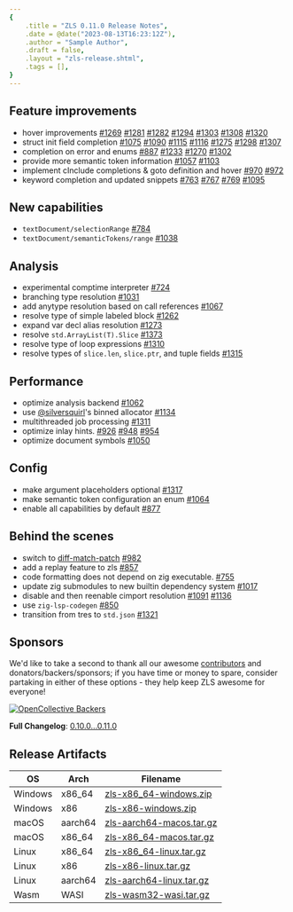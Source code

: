 ```yaml
---
{
    .title = "ZLS 0.11.0 Release Notes",
    .date = @date("2023-08-13T16:23:12Z"),
    .author = "Sample Author",
    .draft = false,
    .layout = "zls-release.shtml",
    .tags = [],
} 
---
```


## Feature improvements

- hover improvements [#1269](https://github.com/zigtools/zls/pull/1269) [#1281](https://github.com/zigtools/zls/pull/1281) [#1282](https://github.com/zigtools/zls/pull/1282) [#1294](https://github.com/zigtools/zls/pull/1294) [#1303](https://github.com/zigtools/zls/pull/1303) [#1308](https://github.com/zigtools/zls/pull/1308) [#1320](https://github.com/zigtools/zls/pull/1320)
- struct init field completion [#1075](https://github.com/zigtools/zls/pull/1075) [#1090](https://github.com/zigtools/zls/pull/1090) [#1115](https://github.com/zigtools/zls/pull/1115) [#1116](https://github.com/zigtools/zls/pull/1116) [#1275](https://github.com/zigtools/zls/pull/1275) [#1298](https://github.com/zigtools/zls/pull/1298) [#1307](https://github.com/zigtools/zls/pull/1307)
- completion on error and enums [#887](https://github.com/zigtools/zls/pull/887) [#1233](https://github.com/zigtools/zls/pull/1233) [#1270](https://github.com/zigtools/zls/pull/1270) [#1302](https://github.com/zigtools/zls/pull/1302)
- provide more semantic token information [#1057](https://github.com/zigtools/zls/pull/1057) [#1103](https://github.com/zigtools/zls/pull/1103)
- implement cInclude completions & goto definition and hover [#970](https://github.com/zigtools/zls/pull/970) [#972](https://github.com/zigtools/zls/pull/972)
- keyword completion and updated snippets [#763](https://github.com/zigtools/zls/pull/763) [#767](https://github.com/zigtools/zls/pull/767) [#769](https://github.com/zigtools/zls/pull/769) [#1095](https://github.com/zigtools/zls/pull/1095)

## New capabilities

- `textDocument/selectionRange` [#784](https://github.com/zigtools/zls/pull/784)
- `textDocument/semanticTokens/range` [#1038](https://github.com/zigtools/zls/pull/1038)

## Analysis

- experimental comptime interpreter [#724](https://github.com/zigtools/zls/pull/724)
- branching type resolution [#1031](https://github.com/zigtools/zls/pull/1031)
- add anytype resolution based on call references [#1067](https://github.com/zigtools/zls/pull/1067)
- resolve type of simple labeled block [#1262](https://github.com/zigtools/zls/pull/1262)
- expand var decl alias resolution [#1273](https://github.com/zigtools/zls/pull/1273)
- resolve `std.ArrayList(T).Slice` [#1373](https://github.com/zigtools/zls/pull/1373)
- resolve type of loop expressions [#1310](https://github.com/zigtools/zls/pull/1310)
- resolve types of `slice.len`, `slice.ptr`, and tuple fields [#1315](https://github.com/zigtools/zls/pull/1315)

## Performance

- optimize analysis backend [#1062](https://github.com/zigtools/zls/pull/1062)
- use [@silversquirl](https://github.com/silversquirl)'s binned allocator [#1134](https://github.com/zigtools/zls/pull/1134)
- multithreaded job processing [#1311](https://github.com/zigtools/zls/pull/1311)
- optimize inlay hints. [#926](https://github.com/zigtools/zls/pull/926) [#948](https://github.com/zigtools/zls/pull/948) [#954](https://github.com/zigtools/zls/pull/954)
- optimize document symbols [#1050](https://github.com/zigtools/zls/pull/1050)

## Config

- make argument placeholders optional [#1317](https://github.com/zigtools/zls/pull/1317)
- make semantic token configuration an enum [#1064](https://github.com/zigtools/zls/pull/1064)
- enable all capabilities by default [#877](https://github.com/zigtools/zls/pull/877)

## Behind the scenes

- switch to [diff-match-patch](https://github.com/ziglibs/diffz) [#982](https://github.com/zigtools/zls/pull/982)
- add a replay feature to zls [#857](https://github.com/zigtools/zls/pull/857)
- code formatting does not depend on zig executable. [#755](https://github.com/zigtools/zls/pull/755)
- update zig submodules to new builtin dependency system [#1017](https://github.com/zigtools/zls/pull/1017)
- disable and then reenable cimport resolution [#1091](https://github.com/zigtools/zls/pull/1091) [#1136](https://github.com/zigtools/zls/pull/1136)
- use `zig-lsp-codegen` [#850](https://github.com/zigtools/zls/pull/850)
- transition from tres to `std.json` [#1321](https://github.com/zigtools/zls/pull/1321)

## Sponsors

We'd like to take a second to thank all our awesome [contributors](https://github.com/zigtools/zls/graphs/contributors) and donators/backers/sponsors; if you have time or money to spare, consider partaking in either of these options - they help keep ZLS awesome for everyone!

[![OpenCollective Backers](https://opencollective.com/zigtools/backers.svg?width=890&limit=1000)](https://opencollective.com/zigtools#category-CONTRIBUTE)

**Full Changelog**: [0.10.0...0.11.0](https://github.com/zigtools/zls/compare/0.10.0...0.11.0)

## Release Artifacts

| OS      | Arch    | Filename                                                                                                      |
| ------- | ------- | ------------------------------------------------------------------------------------------------------------- |
| Windows | x86_64  | [zls-x86_64-windows.zip](https://github.com/zigtools/zls/releases/download/0.11.0/zls-x86_64-windows.zip)     |
| Windows | x86     | [zls-x86-windows.zip](https://github.com/zigtools/zls/releases/download/0.11.0/zls-x86-windows.zip)           |
| macOS   | aarch64 | [zls-aarch64-macos.tar.gz](https://github.com/zigtools/zls/releases/download/0.11.0/zls-aarch64-macos.tar.gz) |
| macOS   | x86_64  | [zls-x86_64-macos.tar.gz](https://github.com/zigtools/zls/releases/download/0.11.0/zls-x86_64-macos.tar.gz)   |
| Linux   | x86_64  | [zls-x86_64-linux.tar.gz](https://github.com/zigtools/zls/releases/download/0.11.0/zls-x86_64-linux.tar.gz)   |
| Linux   | x86     | [zls-x86-linux.tar.gz](https://github.com/zigtools/zls/releases/download/0.11.0/zls-x86-linux.tar.gz)         |
| Linux   | aarch64 | [zls-aarch64-linux.tar.gz](https://github.com/zigtools/zls/releases/download/0.11.0/zls-aarch64-linux.tar.gz) |
| Wasm    | WASI    | [zls-wasm32-wasi.tar.gz](https://github.com/zigtools/zls/releases/download/0.11.0/zls-wasm32-wasi.tar.gz)     |
